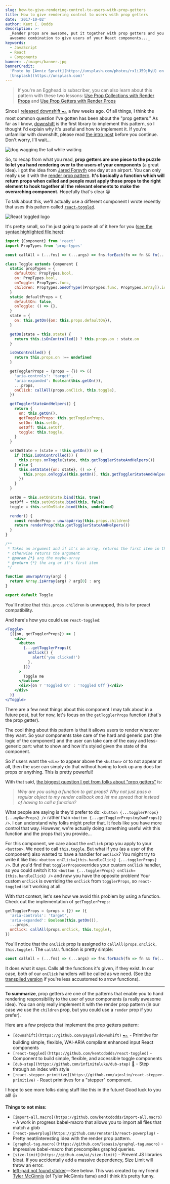 ```yaml
---
slug: how-to-give-rendering-control-to-users-with-prop-getters
title: How to give rendering control to users with prop getters
date: '2017-10-02'
author: Kent C. Dodds
description: >-
  _Render props are awesome, put it together with prop getters and you have an
  awesome combination to give users of your React components..._
keywords:
  - JavaScript
  - React
  - Components
banner: ./images/banner.jpg
bannerCredit:
  'Photo by [Annie Spratt](https://unsplash.com/photos/rx1iJ59jRyU) on
  [Unsplash](https://unsplash.com)'
---
```


> If you're an Egghead.io subscriber, you can also learn about this pattern with
> these two lessons:
> [Use Prop Collections with Render Props](https://egghead.io/lessons/react-use-prop-collections-with-render-props)
> and
> [Use Prop Getters with Render Props](https://egghead.io/lessons/react-use-prop-getters-with-render-props)

Since I
[released downshift 🏎](https://kentcdodds.com/blog/introducing-downshift-for-react)
a few weeks ago. Of all things, I think the most common question I've gotten has
been about the "prop getters." As far as I know,
[downshift](https://github.com/paypal/downshift) is the first library to
implement this pattern, so I thought I'd explain why it's useful and how to
implement it. If you're unfamiliar with downshift, please read
[the intro post](https://kentcdodds.com/blog/introducing-downshift-for-react)
before you continue. Don't worry, I'll wait...

![dog wagging the tail while waiting](./images/0.gif)

So, to recap from what you read, **prop getters are one piece to the puzzle to
let you hand rendering over to the users of your components** (a great idea). I
got the idea from [Jared Forsyth](https://twitter.com/jaredforsyth) one day at
an airport. You can only really use it with the
[render prop pattern](https://cdb.reacttraining.com/use-a-render-prop-50de598f11ce).
**It's basically a function which will return props when called and people must
apply those props to the right element to hook together all the relevant
elements to make the overarching component.** Hopefully that's clear 😀

To talk about this, we'll actually use a different component I wrote recently
that uses this pattern called
[`react-toggled`](https://github.com/kentcdodds/react-toggled).

![React toggled logo](./images/1.png)

It's pretty small, so I'm just going to paste all of it here for you
([see the syntax highlighted file here](https://github.com/kentcdodds/react-toggled/blob/master/src/index.js)):

```js
import {Component} from 'react'
import PropTypes from 'prop-types'

const callAll = (...fns) => (...args) => fns.forEach(fn => fn && fn(...args))

class Toggle extends Component {
  static propTypes = {
    defaultOn: PropTypes.bool,
    on: PropTypes.bool,
    onToggle: PropTypes.func,
    children: PropTypes.oneOfType([PropTypes.func, PropTypes.array]).isRequired,
  }
  static defaultProps = {
    defaultOn: false,
    onToggle: () => {},
  }
  state = {
    on: this.getOn({on: this.props.defaultOn}),
  }

  getOn(state = this.state) {
    return this.isOnControlled() ? this.props.on : state.on
  }

  isOnControlled() {
    return this.props.on !== undefined
  }

  getTogglerProps = (props = {}) => ({
    'aria-controls': 'target',
    'aria-expanded': Boolean(this.getOn()),
    ...props,
    onClick: callAll(props.onClick, this.toggle),
  })

  getTogglerStateAndHelpers() {
    return {
      on: this.getOn(),
      getTogglerProps: this.getTogglerProps,
      setOn: this.setOn,
      setOff: this.setOff,
      toggle: this.toggle,
    }
  }

  setOnState = (state = !this.getOn()) => {
    if (this.isOnControlled()) {
      this.props.onToggle(state, this.getTogglerStateAndHelpers())
    } else {
      this.setState({on: state}, () => {
        this.props.onToggle(this.getOn(), this.getTogglerStateAndHelpers())
      })
    }
  }

  setOn = this.setOnState.bind(this, true)
  setOff = this.setOnState.bind(this, false)
  toggle = this.setOnState.bind(this, undefined)

  render() {
    const renderProp = unwrapArray(this.props.children)
    return renderProp(this.getTogglerStateAndHelpers())
  }
}

/**
 * Takes an argument and if it's an array, returns the first item in the array
 * otherwise returns the argument
 * @param {*} arg the maybe-array
 * @return {*} the arg or it's first item
 */

function unwrapArray(arg) {
  return Array.isArray(arg) ? arg[0] : arg
}

export default Toggle
```

You'll notice that `this.props.children` is unwrapped, this is for preact
compatibility.

And here's how you could use `react-toggled`:

```jsx
<Toggle>
  {({on, getTogglerProps}) => (
    <div>
      <button
        {...getTogglerProps({
          onClick() {
            alert('you clicked!')
          },
        })}
      >
        Toggle me
      </button>
      <div>{on ? 'Toggled On' : 'Toggled Off'}</div>
    </div>
  )}
</Toggle>
```

There are a few neat things about this component I may talk about in a future
post, but for now, let's focus on the `getTogglerProps` function (that's the
prop getter).

The cool thing about this pattern is that it allows users to render whatever
they want. So your components take care of the hard and generic part (the logic
of the component) and the user can take care of the easy and less-generic part:
what to show and how it's styled given the state of the component.

So if users want the `<div>` to appear above the `<button>` or to not appear at
all, then the user can simply do that without having to look up any docs for
props or anything. This is pretty powerful!

With that said,
[the biggest question I get from folks about "prop getters"](https://twitter.com/sprjrx/status/908367026619506688)
is:

> _Why are you using a function to get props? Why not just pass a regular object
> to my render callback and let me spread that instead of having to call a
> function?_

What people are saying is they'd prefer to do:
`<button {...togglerProps} {...myOwnProps} />` rather than
`<button {...getTogglerProps(myOwnProps)} />`. I can understand why folks might
prefer that. It feels like you have more control that way. However, we're
actually doing something useful with this function and the props that you
provide...

For this component, we care about the `onClick` prop you apply to your
`<button>`. We need to call `this.toggle`. But what if you (as a user of the
component) also wanted to have a handler for `onClick`? You might try to write
it like this: `<button onClick={this.handleClick} {...togglerProps} />`. But
you'd find that `togglerProps`overrides your custom `onClick` handler, so you
could switch it to: `<button {...togglerProps} onClick={this.handleClick} />`
and now you have the opposite problem! Your custom `onClick` is overriding the
`onClick` from `togglerProps`, so `react-toggled` isn't working at all.

With that context, let's see how we avoid this problem by using a function.
Check out the implementation of `getTogglerProps`:

```js
getTogglerProps = (props = {}) => ({
  'aria-controls': 'target',
  'aria-expanded': Boolean(this.getOn()),
  ...props,
  onClick: callAll(props.onClick, this.toggle),
})
```

You'll notice that the `onClick` prop is assigned to
`callAll(props.onClick, this.toggle)`. The `callAll` function is pretty simple:

```js
const callAll = (...fns) => (...args) => fns.forEach(fn => fn && fn(...args))
```

It does what it says. Calls all the functions it's given, if they exist. In our
case, both of our `onClick` handlers will be called as we need. (See
[the transpiled version](http://babeljs.io/repl/#?babili=false&browsers=&build=&builtIns=false&code_lz=MYewdgzgLgBMCGAbRBBZMC8MAUA6fAZpAJSYB8O-u8ATgOYSkYVES4Eg0Ci8wAFtiLkYQgGSiRYPPloNixIA&debug=false&circleciRepo=&evaluate=true&lineWrap=false&presets=env&prettier=false&targets=&version=6.26.0)
if you're less accustomed to arrow functions).

---

**To summarize**, prop getters are one of the patterns that enable you to hand
rendering responsibility to the user of your components (a really awesome idea).
You can only really implement it with the render prop pattern (in our case we
use the `children` prop, but you could use a `render` prop if you prefer).

Here are a few projects that implement the prop getters pattern:

- `[downshift](https://github.com/paypal/downshift)`
  [🏎](https://github.com/paypal/downshift) - Primitive for building simple,
  flexible, WAI-ARIA compliant enhanced input React components
- `[react-toggled](https://github.com/kentcdodds/react-toggled)` - Component to
  build simple, flexible, and accessible toggle components
- `[dub-step](https://github.com/infiniteluke/dub-step)`
  [🕺](https://github.com/infiniteluke/dub-step) - Step through an index with
  style
- `[react-stepper-primitive](https://github.com/ajoslin/react-stepper-primitive)` -
  React primitives for a "stepper" component.

I hope to see more folks doing stuff like this in the future! Good luck to you
all! 👍

**Things to not miss:**

- `[import-all.macro](https://github.com/kentcdodds/import-all.macro)` - A work
  in progress babel-macro that allows you to import all files that match a glob
- `[react-powerplug](https://github.com/renatorib/react-powerplug)` - Pretty
  neat/interesting idea with the render prop pattern.
- `[graphql-tag.macro](https://github.com/leoasis/graphql-tag.macro)` -
  Impressive babel-macro that precompiles graphql queries.
- `[size-limit](https://github.com/ai/size-limit)` - Prevent JS libraries bloat.
  If you accidentally add a massive dependency, Size Limit will throw an error.
- [left-pad not found sticker](https://www.stickermule.com/marketplace/11354-left-pad) — See
  below. This was created by my friend
  [Tyler McGinnis](https://medium.com/u/c52389e3ee63) (of Tyler McGinnis fame)
  and I think it’s pretty funny.

